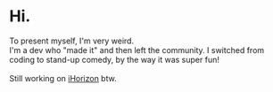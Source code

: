 # Hi.
To present myself, I'm very weird.
<br>
I'm a dev who "made it" and then left the community. I switched from coding to stand-up comedy, by the way it was super fun!
<br><br>
Still working on [iHorizon](https://discord.gg/ihorizon) btw.
